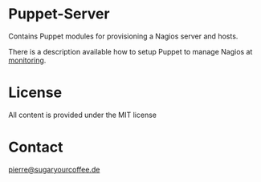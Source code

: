 Puppet-Server
=============
Contains Puppet modules for provisioning a Nagios server and hosts.

There is a description available how to setup Puppet to manage Nagios at
[monitoring](https://github.com/sugaryourcoffee/monitoring).

License
=======
All content is provided under the MIT license

Contact
=======
pierre@sugaryourcoffee.de
